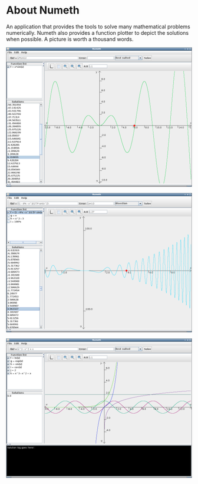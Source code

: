 About Numeth
============
An application that provides the tools to solve many mathematical problems numerically.
Numeth also provides a function plotter to depict the solutions when possible.
A picture is worth a thousand words.

![Screenshot 0](https://github.com/rendon/numeth/blob/master/pictures/screenshot_0.png)

![Screenshot 1](https://github.com/rendon/numeth/blob/master/pictures/screenshot_1.png)

![Screenshot 2](https://github.com/rendon/numeth/blob/master/pictures/screenshot_2.png)

